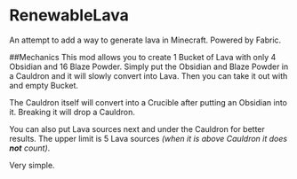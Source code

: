 # RenewableLava
An attempt to add a way to generate lava in Minecraft. Powered by Fabric.

##Mechanics
This mod allows you to create 1 Bucket of Lava with only 4 Obsidian and 16 Blaze Powder. Simply put the Obsidian and Blaze Powder in a Cauldron and it will slowly convert into Lava. Then you can take it out with and empty Bucket. 

The Cauldron itself will convert into a Crucible after putting an Obsidian into it. Breaking it will drop a Cauldron.

You can also put Lava sources next and under the Cauldron for better results. The upper limit is 5 Lava sources *(when it is above Cauldron it does **not** count)*.

Very simple.
